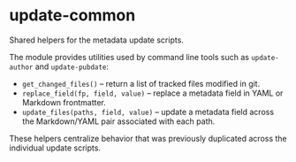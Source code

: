 # update-common

Shared helpers for the metadata update scripts.

The module provides utilities used by command line tools such as
`update-author` and `update-pubdate`:

- `get_changed_files()` – return a list of tracked files modified in git.
- `replace_field(fp, field, value)` – replace a metadata field in YAML or
  Markdown frontmatter.
- `update_files(paths, field, value)` – update a metadata field across the
  Markdown/YAML pair associated with each path.

These helpers centralize behavior that was previously duplicated across the
individual update scripts.
